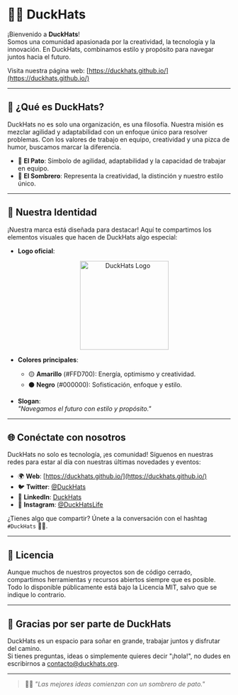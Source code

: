# 🦆🎩 DuckHats

¡Bienvenido a **DuckHats**!  
Somos una comunidad apasionada por la creatividad, la tecnología y la innovación. En DuckHats, combinamos estilo y propósito para navegar juntos hacia el futuro.

Visita nuestra página web: [https://duckhats.github.io/](https://duckhats.github.io/)

---

## 🌟 ¿Qué es DuckHats?

DuckHats no es solo una organización, es una filosofía. Nuestra misión es mezclar agilidad y adaptabilidad con un enfoque único para resolver problemas. Con los valores de trabajo en equipo, creatividad y una pizca de humor, buscamos marcar la diferencia.

- 🦆 **El Pato**: Símbolo de agilidad, adaptabilidad y la capacidad de trabajar en equipo.  
- 🎩 **El Sombrero**: Representa la creatividad, la distinción y nuestro estilo único.

---

## 🎨 Nuestra Identidad

¡Nuestra marca está diseñada para destacar! Aquí te compartimos los elementos visuales que hacen de DuckHats algo especial:  

- **Logo oficial**:  
  <p align="center">
    <img src="https://avatars.githubusercontent.com/u/148874809?v=4" alt="DuckHats Logo" width="200"/>
  </p>

- **Colores principales**:  
  - 🟡 **Amarillo** (#FFD700): Energía, optimismo y creatividad.  
  - ⚫ **Negro** (#000000): Sofisticación, enfoque y estilo.

- **Slogan**:  
  _"Navegamos el futuro con estilo y propósito."_

---

## 🌐 Conéctate con nosotros

DuckHats no solo es tecnología, ¡es comunidad! Síguenos en nuestras redes para estar al día con nuestras últimas novedades y eventos:

- 🌍 **Web**: [https://duckhats.github.io/](https://duckhats.github.io/)  
- 🐦 **Twitter**: [@DuckHats](https://twitter.com/DuckHats)  
- 👔 **LinkedIn**: [DuckHats](https://linkedin.com/company/duckhats)  
- 📸 **Instagram**: [@DuckHatsLife](https://instagram.com/duckhatslife)  

¿Tienes algo que compartir? Únete a la conversación con el hashtag `#DuckHats` 🎩🦆.

---

## 📜 Licencia

Aunque muchos de nuestros proyectos son de código cerrado, compartimos herramientas y recursos abiertos siempre que es posible. Todo lo disponible públicamente está bajo la Licencia MIT, salvo que se indique lo contrario.  

---

## 🌟 Gracias por ser parte de DuckHats

DuckHats es un espacio para soñar en grande, trabajar juntos y disfrutar del camino.  
Si tienes preguntas, ideas o simplemente quieres decir "¡hola!", no dudes en escribirnos a [contacto@duckhats.org](mailto:contacto@duckhats.org).

---

> 🦆🎩 _"Las mejores ideas comienzan con un sombrero de pato."_
